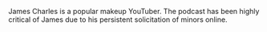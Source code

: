 James Charles is a popular makeup YouTuber. The podcast has been highly critical of James due to his persistent solicitation of minors online.